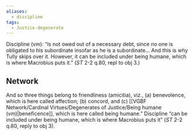 ```yaml
---
aliases:
  - discipline
tags:
  - Justice-degenerate
---
```

Discipline (vm): “is not owed out of a necessary debt, since no one is obligated to his subordinate insofar as he is a subordinate… And this is why Tully skips over it. However, it can be included under being humane, which is where Macrobius puts it.” (*ST* 2-2 q.80, repl to obj 3.)

## Network

And so three things belong to friendliness (amicitia), viz., 
	 (a) benevolence, which is here called affection; 
	 (b) concord, and 
	 (c) [[VGBF Network/Cardinal Virtues/Degenerates of Justice/Being humane (vm)|beneficence]], which is here called being humane.”
		 Discipline “can be included under being humane, which is where Macrobius puts it” (*ST* 2-2 q.80, reply to obj 3).